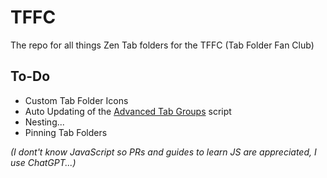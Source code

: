 # TFFC
The repo for all things Zen Tab folders for the TFFC (Tab Folder Fan Club)

## To-Do
* Custom Tab Folder Icons
* Auto Updating of the [Advanced Tab Groups](https://github.com/TFFC-Anoms12/Advanced-Tab-Groups) script
* Nesting...
* Pinning Tab Folders

_(I dont't know JavaScript so PRs and guides to learn JS are appreciated, I use ChatGPT...)_
